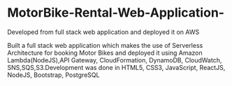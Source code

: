 # MotorBike-Rental-Web-Application-
Developed from full stack web application and deployed it on AWS

Built a full stack web application which makes the use of Serverless Architecture for booking Motor Bikes and deployed it using Amazon Lambda(NodeJS),API Gateway, CloudFormation, DynamoDB, CloudWatch, SNS,SQS,S3.Development was done in HTML5, CSS3, JavaScript, ReactJS, NodeJS, Bootstrap, PostgreSQL
